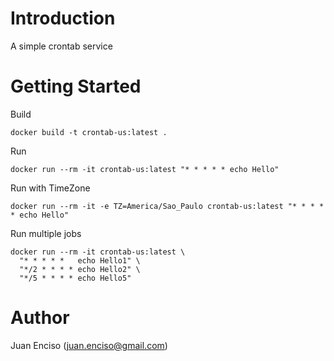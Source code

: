 # Introduction 

A simple crontab service 

# Getting Started

Build
```
docker build -t crontab-us:latest .
```
Run
```
docker run --rm -it crontab-us:latest "* * * * * echo Hello"
```
Run with TimeZone
```
docker run --rm -it -e TZ=America/Sao_Paulo crontab-us:latest "* * * * * echo Hello"
```

Run multiple jobs
```
docker run --rm -it crontab-us:latest \
  "* * * * *   echo Hello1" \
  "*/2 * * * * echo Hello2" \
  "*/5 * * * * echo Hello5"
```
# Author
Juan Enciso (juan.enciso@gmail.com)
